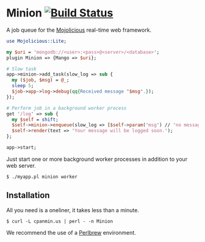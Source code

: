 
# Minion [![Build Status](https://travis-ci.org/kraih/minion.svg?branch=master)](https://travis-ci.org/kraih/minion)

  A job queue for the [Mojolicious](http://mojolicio.us) real-time web
  framework.

```perl
use Mojolicious::Lite;

my $uri = 'mongodb://<user>:<pass>@<server>/<database>';
plugin Minion => {Mango => $uri};

# Slow task
app->minion->add_task(slow_log => sub {
  my ($job, $msg) = @_;
  sleep 5;
  $job->app->log->debug(qq{Received message "$msg".});
});

# Perform job in a background worker process
get '/log' => sub {
  my $self = shift;
  $self->minion->enqueue(slow_log => [$self->param('msg') // 'no message']);
  $self->render(text => 'Your message will be logged soon.');
};

app->start;
```

  Just start one or more background worker processes in addition to your web
  server.

    $ ./myapp.pl minion worker

## Installation

  All you need is a oneliner, it takes less than a minute.

    $ curl -L cpanmin.us | perl - -n Minion

  We recommend the use of a [Perlbrew](http://perlbrew.pl) environment.
